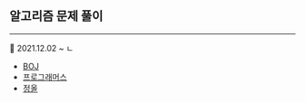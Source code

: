 ## 알고리즘 문제 풀이 

---

🐹 2021.12.02 ~ 
ㄴ
* [BOJ](https://www.acmicpc.net) 
* [프로그래머스](https://programmers.co.kr)
* [정올](http://jungol.co.kr)
